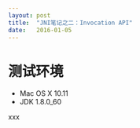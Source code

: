 ```yaml
---
layout: post
title:  "JNI笔记之二：Invocation API"
date:   2016-01-05
---
```


# 测试环境
* Mac OS X 10.11
* JDK 1.8.0_60

xxx